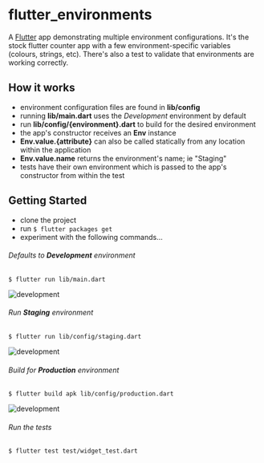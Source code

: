 # flutter_environments

A [Flutter](https://flutter.io/) app demonstrating multiple environment configurations. It's the stock flutter counter app with a few environment-specific variables (colours, strings, etc). There's also a test to validate that environments are working correctly.


## How it works

- environment configuration files are found in **lib/config**
- running **lib/main.dart** uses the *Development* environment by default
- run **lib/config/{environment}.dart** to build for the desired environment
- the app's constructor receives an **Env** instance
- **Env.value.{attribute}** can also be called statically from any location within the application 
- **Env.value.name** returns the environment's name; ie "Staging" 
- tests have their own environment which is passed to the app's constructor from within the test



## Getting Started

- clone the project
- run `$ flutter packages get` 
- experiment with the following commands...

###### Defaults to **Development** environment 
 
`$ flutter run lib/main.dart`

![development](https://raw.githubusercontent.com/ROTGP/flutter_environments/master/screenshots/development.png)


###### Run **Staging** environment
`$ flutter run lib/config/staging.dart`

![development](https://raw.githubusercontent.com/ROTGP/flutter_environments/master/screenshots/staging.png)

###### Build for **Production** environment
`$ flutter build apk lib/config/production.dart`

![development](https://raw.githubusercontent.com/ROTGP/flutter_environments/master/screenshots/production.png)


###### Run the tests
`$ flutter test test/widget_test.dart`




